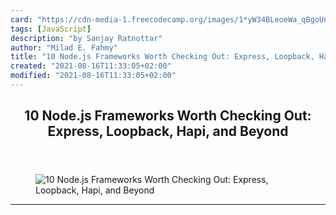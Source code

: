 ```yaml
---
card: "https://cdn-media-1.freecodecamp.org/images/1*yW34BLeoeWa_qBgoUn6-VA.jpeg"
tags: [JavaScript]
description: "by Sanjay Ratnottar"
author: "Milad E. Fahmy"
title: "10 Node.js Frameworks Worth Checking Out: Express, Loopback, Hapi, and Beyond"
created: "2021-08-16T11:33:05+02:00"
modified: "2021-08-16T11:33:05+02:00"
---
```

<div class="site-wrapper">
<main id="site-main" class="site-main outer">
<div class="inner">
<article class="post-full post tag-javascript tag-nodejs tag-programming tag-technology tag-productivity ">
<header class="post-full-header">
<h1 class="post-full-title">10 Node.js Frameworks Worth Checking Out: Express, Loopback, Hapi, and Beyond</h1>
</header>
<figure class="post-full-image">
<picture>
<source media="(max-width: 700px)" sizes="1px" srcset="data:image/gif;base64,R0lGODlhAQABAIAAAAAAAP///yH5BAEAAAAALAAAAAABAAEAAAIBRAA7 1w">
<source media="(min-width: 701px)" sizes="(max-width: 800px) 400px,
(max-width: 1170px) 700px,
1400px" srcset="https://cdn-media-1.freecodecamp.org/images/1*yW34BLeoeWa_qBgoUn6-VA.jpeg 300w,
https://cdn-media-1.freecodecamp.org/images/1*yW34BLeoeWa_qBgoUn6-VA.jpeg 600w,
https://cdn-media-1.freecodecamp.org/images/1*yW34BLeoeWa_qBgoUn6-VA.jpeg 1000w,
https://cdn-media-1.freecodecamp.org/images/1*yW34BLeoeWa_qBgoUn6-VA.jpeg 2000w">
<img onerror="this.style.display='none'" src="https://cdn-media-1.freecodecamp.org/images/1*yW34BLeoeWa_qBgoUn6-VA.jpeg" alt="10 Node.js Frameworks Worth Checking Out: Express, Loopback, Hapi, and Beyond">
</picture>
</figure>
<section class="post-full-content">
<div class="post-content medium-migrated-article">
</div>
<hr>
</section>
</article>
</div>
</main>
</div>
<!-- Google Tag Manager (noscript) -->
<!-- End Google Tag Manager (noscript) -->
